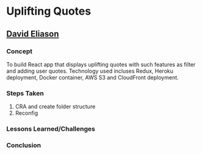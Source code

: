 # Uplifting Quotes
## [David Eliason](http://www.davethemaker.com)

### Concept
To build React app that displays uplifting quotes with such features as filter and adding user quotes. Technology used incluses Redux, Heroku deployment, Docker container, AWS S3 and CloudFront deployment.

### Steps Taken
1. CRA and create folder structure
2. Reconfig


### Lessons Learned/Challenges

### Conclusion 